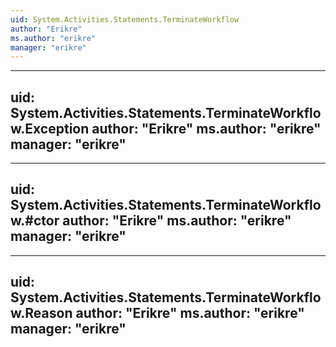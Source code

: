 ```yaml
---
uid: System.Activities.Statements.TerminateWorkflow
author: "Erikre"
ms.author: "erikre"
manager: "erikre"
---
```


---
uid: System.Activities.Statements.TerminateWorkflow.Exception
author: "Erikre"
ms.author: "erikre"
manager: "erikre"
---

---
uid: System.Activities.Statements.TerminateWorkflow.#ctor
author: "Erikre"
ms.author: "erikre"
manager: "erikre"
---

---
uid: System.Activities.Statements.TerminateWorkflow.Reason
author: "Erikre"
ms.author: "erikre"
manager: "erikre"
---
